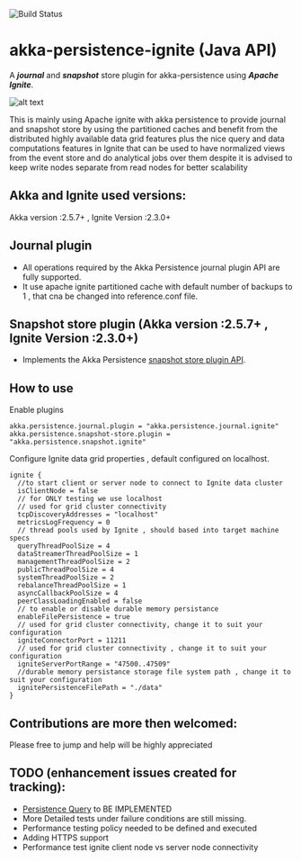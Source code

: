 ![Build Status](https://travis-ci.org/Romeh/akka-persistance-ignite.svg?branch=master)
# akka-persistence-ignite (Java API)
A _**journal**_ and _**snapshot**_  store plugin for akka-persistence using **_Apache Ignite_**.

![alt text](Final.png)

This is mainly using Apache ignite with akka persistence to provide journal and snapshot store 
by using the partitioned caches and benefit from the distributed highly available data grid features plus
the nice query and data computations features in Ignite that can be used to have normalized views from the event store and
do analytical jobs over them despite it is advised to keep write nodes separate from read nodes for better scalability

Akka and Ignite used versions:
--------------

Akka version :2.5.7+ , Ignite Version :2.3.0+

Journal plugin 
--------------
- All operations required by the Akka Persistence journal plugin API are fully supported.
- It use apache ignite partitioned cache with default number of backups to 1 , that cna be changed into reference.conf file.
 
Snapshot store plugin (Akka version :2.5.7+ , Ignite Version :2.3.0+)
---------------------
 - Implements the Akka Persistence [snapshot store plugin API](https://doc.akka.io/docs/akka/current/scala/persistence.html#snapshot-store-plugin-api).
 
  
How to use 
---------------------
Enable plugins
````buildoutcfg
akka.persistence.journal.plugin = "akka.persistence.journal.ignite"
akka.persistence.snapshot-store.plugin = "akka.persistence.snapshot.ignite"
````

Configure Ignite data grid properties , default configured on localhost. 
````buildoutcfg
ignite {
  //to start client or server node to connect to Ignite data cluster 
  isClientNode = false
  // for ONLY testing we use localhost
  // used for grid cluster connectivity
  tcpDiscoveryAddresses = "localhost"
  metricsLogFrequency = 0
  // thread pools used by Ignite , should based into target machine specs
  queryThreadPoolSize = 4
  dataStreamerThreadPoolSize = 1
  managementThreadPoolSize = 2
  publicThreadPoolSize = 4
  systemThreadPoolSize = 2
  rebalanceThreadPoolSize = 1
  asyncCallbackPoolSize = 4
  peerClassLoadingEnabled = false
  // to enable or disable durable memory persistance
  enableFilePersistence = true
  // used for grid cluster connectivity, change it to suit your configuration 
  igniteConnectorPort = 11211
  // used for grid cluster connectivity , change it to suit your configuration 
  igniteServerPortRange = "47500..47509"
  //durable memory persistance storage file system path , change it to suit your configuration 
  ignitePersistenceFilePath = "./data"
}
````
Contributions are more then welcomed:
---------------------
Please free to jump and help will be highly appreciated 

TODO (enhancement issues created for tracking): 
---------------------
- [Persistence Query](https://doc.akka.io/docs/akka/current/scala/persistence-query.html) to BE IMPLEMENTED
- More Detailed tests under failure conditions are still missing.
- Performance testing policy needed to be defined and executed 
- Adding HTTPS support 
- Performance test ignite client node vs server node connectivity
